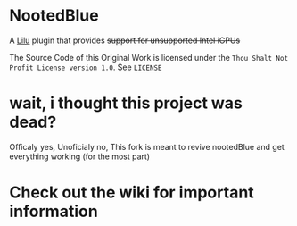 # NootedBlue
A [Lilu](https://github.com/acidanthera/Lilu) plugin that provides ~~support for unsupported Intel iGPUs~~

The Source Code of this Original Work is licensed under the `Thou Shalt Not Profit License version 1.0`. See [`LICENSE`](https://github.com/NootInc/NootedRed/blob/master/LICENSE)

# wait, i thought this project was dead?
Officaly yes, Unoficialy no, This fork is meant to revive nootedBlue and get everything working (for the most part)

# Check out the wiki for important information 

